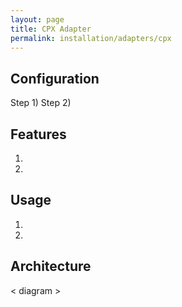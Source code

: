 ```yaml
---
layout: page
title: CPX Adapter
permalink: installation/adapters/cpx
---
```


## Configuration
Step 1)
Step 2)

## Features
1. 
2. 

## Usage
1. 
2. 

## Architecture
< diagram >
